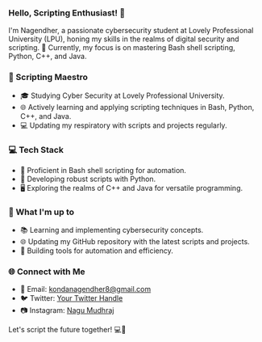 ### Hello, Scripting Enthusiast! 👋

I'm Nagendher, a passionate cybersecurity student at Lovely Professional University (LPU), honing my skills in the realms of digital security and scripting. 🚀 Currently, my focus is on mastering Bash shell scripting, Python, C++, and Java.

### 🔧 Scripting Maestro

- 🎓 Studying Cyber Security at Lovely Professional University.
- 🌐 Actively learning and applying scripting techniques in Bash, Python, C++, and Java.
- 💻 Updating my respiratory with scripts and projects regularly.

### 💻 Tech Stack

- 🐚 Proficient in Bash shell scripting for automation.
- 🐍 Developing robust scripts with Python.
- 🖥️ Exploring the realms of C++ and Java for versatile programming.

### 🚀 What I'm up to

- 📚 Learning and implementing cybersecurity concepts.
- 🌐 Updating my GitHub repository with the latest scripts and projects.
- 🧰 Building tools for automation and efficiency.

### 🌐 Connect with Me

- 📧 Email: kondanagendher8@gmail.com
- 🐦 Twitter: [Your Twitter Handle](https://twitter.com/YourTwitterHandle)
- 📷 Instagram: [Nagu Mudhraj](https://www.instagram.com/nagu_mudhraj?igsh=NnVheGU3Y25iZXQ1&utm_source=qr)

Let's script the future together! 💻🚀
